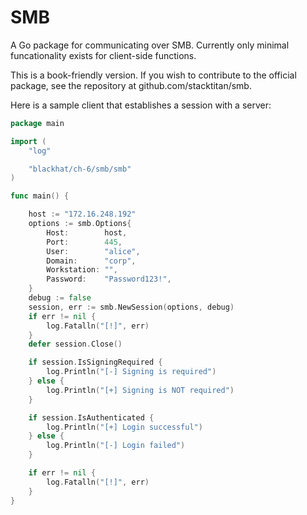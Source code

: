 # SMB
A Go package for communicating over SMB. Currently only minimal funcationality exists for client-side functions.

This is a book-friendly version. If you wish to contribute to the official package, see the repository at github.com/stacktitan/smb.

Here is a sample client that establishes a session with a server:

```go
package main

import (
	"log"

	"blackhat/ch-6/smb/smb"
)

func main() {

	host := "172.16.248.192"
	options := smb.Options{
		Host:        host,
		Port:        445,
		User:        "alice",
		Domain:      "corp",
		Workstation: "",
		Password:    "Password123!",
	}
	debug := false
	session, err := smb.NewSession(options, debug)
	if err != nil {
		log.Fatalln("[!]", err)
	}
	defer session.Close()

	if session.IsSigningRequired {
		log.Println("[-] Signing is required")
	} else {
		log.Println("[+] Signing is NOT required")
	}

	if session.IsAuthenticated {
		log.Println("[+] Login successful")
	} else {
		log.Println("[-] Login failed")
	}

	if err != nil {
		log.Fatalln("[!]", err)
	}
}

```
